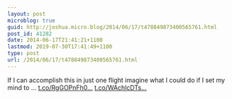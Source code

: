 ```yaml
---
layout: post
microblog: true
guid: http://joshua.micro.blog/2014/06/17/t478849873400565761.html
post_id: 41282
date: 2014-06-17T21:41:21+1100
lastmod: 2019-07-30T17:41:49+1100
type: post
url: /2014/06/17/t478849873400565761.html
---
```

If I can accomplish this in just one flight imagine what I could do if I set my mind to ... [t.co/RgGOPnFh0...](http://t.co/RgGOPnFh0z) [t.co/WAchlcDTs...](http://t.co/WAchlcDTsC)
